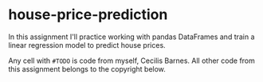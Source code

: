 # house-price-prediction

In this assignment I'll practice working with pandas DataFrames and train a linear regression model to predict house prices.

Any cell with `#TODO` is code from myself, Cecilis Barnes. All other code from this assignment belongs to the copyright below.
